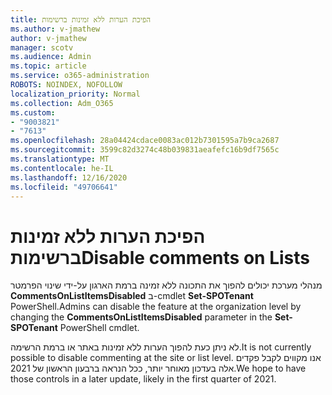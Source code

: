 ```yaml
---
title: הפיכת הערות ללא זמינות ברשימות
ms.author: v-jmathew
author: v-jmathew
manager: scotv
ms.audience: Admin
ms.topic: article
ms.service: o365-administration
ROBOTS: NOINDEX, NOFOLLOW
localization_priority: Normal
ms.collection: Adm_O365
ms.custom:
- "9003821"
- "7613"
ms.openlocfilehash: 28a04424cdace0083ac012b7301595a7b9ca2687
ms.sourcegitcommit: 3599c82d3274c48b039831aeafefc16b9df7565c
ms.translationtype: MT
ms.contentlocale: he-IL
ms.lasthandoff: 12/16/2020
ms.locfileid: "49706641"
---
```

# <a name="disable-comments-on-lists"></a><span data-ttu-id="f23b5-102">הפיכת הערות ללא זמינות ברשימות</span><span class="sxs-lookup"><span data-stu-id="f23b5-102">Disable comments on Lists</span></span>

<span data-ttu-id="f23b5-103">מנהלי מערכת יכולים להפוך את התכונה ללא זמינה ברמת הארגון על-ידי שינוי הפרמטר **CommentsOnListItemsDisabled** ב-cmdlet **Set-SPOTenant** PowerShell.</span><span class="sxs-lookup"><span data-stu-id="f23b5-103">Admins can disable the feature at the organization level by changing the **CommentsOnListItemsDisabled** parameter in the **Set-SPOTenant** PowerShell cmdlet.</span></span>

<span data-ttu-id="f23b5-104">לא ניתן כעת להפוך הערות ללא זמינות באתר או ברמת הרשימה.</span><span class="sxs-lookup"><span data-stu-id="f23b5-104">It is not currently possible to disable commenting at the site or list level.</span></span> <span data-ttu-id="f23b5-105">אנו מקווים לקבל פקדים אלה בעדכון מאוחר יותר, ככל הנראה ברבעון הראשון של 2021.</span><span class="sxs-lookup"><span data-stu-id="f23b5-105">We hope to have those controls in a later update, likely in the first quarter of 2021.</span></span>
